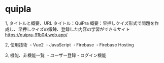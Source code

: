 # quipla

1, タイトルと概要、URL タイトル：QuiPra 概要：早押しクイズ形式で問題を作成し、早押しクイズの鍛錬、登録した内容の学習ができるサイト https://quipra-91b04.web.app/

2, 使用技術 ・Vue2 ・JavaScript ・Firebase ・Firebase Hosting

3, 機能、非機能一覧
・ユーザー登録・ログイン機能
